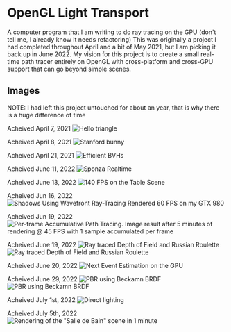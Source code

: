 # OpenGL Light Transport

A computer program that I am writing to do ray tracing on the GPU (don't tell me, I already know it needs refactoring)
This was originally a project I had completed throughout April and a bit of May 2021, but I am picking it back up in June 2022. My vision for this project is to create a small real-time path tracer entirely on OpenGL with cross-platform and cross-GPU support that can go beyond simple scenes.

## Images

NOTE: I had left this project untouched for about an year, that is why there is a huge difference of time

Acheived April 7, 2021
![Hello triangle](images/1FirstTriangle.png)

Acheived April 8, 2021
![Stanford bunny](images/2StanfordBunny.png)

Acheived April 21, 2021
![Efficient BVHs](images/3BVHTest.png)

Acheived June 11, 2022
![Sponza Realtime](images/4SponzaRendering.png)

Acheived June 13, 2022
![140 FPS on the Table Scene](images/5MergingMesh.png)

Acheived Jun 16, 2022
![Shadows Using Wavefront Ray-Tracing Rendered 60 FPS on my GTX 980](images/6WavefrontShadows.png)

Acheived Jun 19, 2022
![Per-frame Accumulative Path Tracing. Image result after 5 minutes of rendering @ 45 FPS with 1 sample accumulated per frame](images/7PathTracing.png)

Acheived June 19, 2022
![Ray traced Depth of Field and Russian Roulette](images/8.1RayTracedDOF.png)
![Ray traced Depth of Field and Russian Roulette](images/8.2RayTracedDOF.png)

Acheived June 20, 2022
![Next Event Estimation on the GPU](images/9NextEventEstimation.png)

Acheived June 29, 2022
![PBR using Beckamn BRDF](images/10PBR-1.png)
![PBR using Beckamn BRDF](images/10PBR-2.png)

Acheived July 1st, 2022
![Direct lighting](images/11DirectLighting.png)

Acheived July 5th, 2022
![Rendering of the "Salle de Bain" scene in 1 minute](images/12BathroomScene.png)
